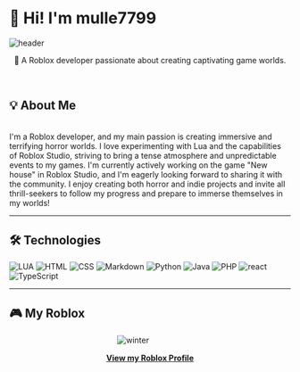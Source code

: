 # 👋 Hi! I'm mulle7799
![header](https://steamuserimages-a.akamaihd.net/ugc/789759207704611075/211E4BC614371FBBEC73160E7B4621FBF66D42B1/?imw=512&amp;imh=301&amp;ima=fit&amp;impolicy=Letterbox&amp;imcolor=%23000000&amp;letterbox=true)
<div align="center">
  <p>🚀 A Roblox developer passionate about creating captivating game worlds.</p>
</div>

<br>

## 💡 About Me

<div align="center">
</div>
<br>
I'm a Roblox developer, and my main passion is creating immersive and terrifying horror worlds. I love experimenting with Lua and the capabilities of Roblox Studio, striving to bring a tense atmosphere and unpredictable events to my games. I'm currently actively working on the game "New house" in Roblox Studio, and I'm eagerly looking forward to sharing it with the community. I enjoy creating both horror and indie projects and invite all thrill-seekers to follow my progress and prepare to immerse themselves in my worlds!

<br>

---

## 🛠️ Technologies

  ![LUA](https://cdn.iconscout.com/icon/free/png-512/free-lua-3628897-3030037.png?f=webp&w=256)
  ![HTML](https://cdn.iconscout.com/icon/free/png-512/free-html-logo-icon-download-in-svg-png-gif-file-formats--brand-company-business-brands-pack-logos-icons-2284975.png?f=webp&w=256) 
  ![CSS](https://cdn.iconscout.com/icon/free/png-512/free-css-logo-icon-download-in-svg-png-gif-file-formats--logos-pack-icons-722685.png?f=webp&w=256)
  ![Markdown](https://cdn.iconscout.com/icon/free/png-512/free-markdown-logo-icon-download-in-svg-png-gif-file-formats--social-media-pack-logos-icons-2364930.png?f=webp&w=256)
  ![Python](https://s3.dualstack.us-east-2.amazonaws.com/pythondotorg-assets/media/community/logos/python-logo-only.png)
  ![Java](https://cdn.iconscout.com/icon/free/png-512/free-java-logo-icon-download-in-svg-png-gif-file-formats--programming-language-pack-logos-icons-1174952.png?f=webp&w=256)
   ![PHP](https://cdn-icons-png.flaticon.com/512/15474/15474204.png)
    ![react](https://cdn-icons-png.flaticon.com/128/10826/10826338.png)
     ![TypeScript](https://cdn-icons-png.flaticon.com/128/9277/9277330.png)

---

## 🎮 My Roblox
ㅤㅤㅤㅤㅤㅤㅤㅤㅤㅤㅤㅤㅤㅤㅤ![winter](https://steamuserimages-a.akamaihd.net/ugc/1298675760324150202/069CCF01151301209C2CD0222FB0E3C16E8477E1/?imw=512&amp;imh=298&amp;ima=fit&amp;impolicy=Letterbox&amp;imcolor=%23000000&amp;letterbox=true) ㅤㅤㅤㅤㅤㅤㅤㅤㅤㅤㅤㅤㅤㅤ

<div align="center">
  <a href="https://www.roblox.com/users/5629224/profile">
    <strong>View my Roblox Profile</strong>
  </a>
</div>

<br>


